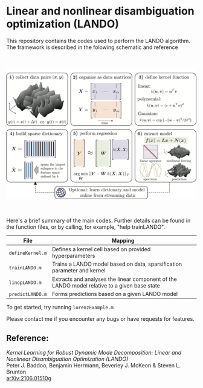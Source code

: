 # Linear and nonlinear disambiguation optimization (LANDO)
This repository contains the codes used to perform the LANDO algorithm.
The framework is described in the folowing schematic and reference

<br/>
<p align="center"> 
<img src="images/schematic.png?raw=true" width="700px">
</p>
<br/>

Here's a brief summary of the main codes. Further details can be found in the function files, or by calling, for example, "help trainLANDO".

File | Mapping
------------ | -------------
```defineKernel.m``` | Defines a kernel cell based on provided hyperparameters
```trainLANDO.m``` | Trains a LANDO model based on data, sparsification parameter and kernel
```linopLANDO.m```| Extracts and analyses the linear component of the LANDO model relative to a given base state
```predictLANDO.m``` | Forms predictions based on a given LANDO model


To get started, try running ```lorenzExample.m```

Please contact me if you encounter any bugs or have requests for features.

## Reference:
_Kernel Learning for Robust Dynamic Mode Decomposition: Linear and Nonlinear Disambiguation Optimization (LANDO)_  
Peter J. Baddoo, Benjamin Herrmann, Beverley J. McKeon & Steven L. Brunton  
[arXiv:2106.01510g](https://arxiv.org/abs/2106.01510)
